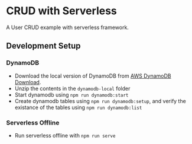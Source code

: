 # CRUD with Serverless

A User CRUD example with serverless framework.

## Development Setup

### DynamoDB

-   Download the local version of DynamoDB from [AWS DynamoDB Download](https://docs.aws.amazon.com/amazondynamodb/latest/developerguide/DynamoDBLocal.html).
-   Unzip the contents in the `dynamodb-local` folder
-   Start dynamodb using `npm run dynamodb:start`
-   Create dynamodb tables using `npm run dynamodb:setup`, and verify the existance of the tables using `npm run dynamodb:list`

### Serverless Offline

-   Run serverless offline with `npm run serve`
